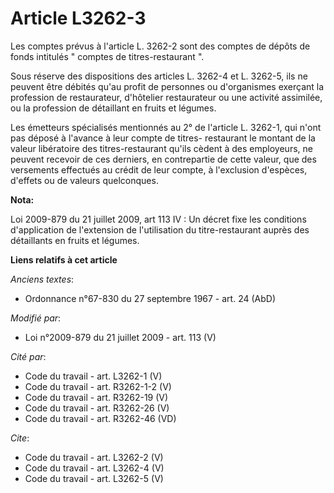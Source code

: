 # Article L3262-3

Les comptes prévus à l'article L. 3262-2 sont des comptes de dépôts de fonds intitulés " comptes de titres-restaurant ". 

Sous réserve des dispositions des articles L. 3262-4 et L. 3262-5, ils ne peuvent être débités qu'au profit de personnes ou
d'organismes exerçant la profession de restaurateur, d'hôtelier restaurateur ou une activité assimilée, ou la profession de
détaillant en fruits et légumes. 

Les émetteurs spécialisés mentionnés au 2° de l'article L. 3262-1, qui n'ont pas déposé à l'avance à leur compte de titres-
restaurant le montant de la valeur libératoire des titres-restaurant qu'ils cèdent à des employeurs, ne peuvent recevoir de
ces derniers, en contrepartie de cette valeur, que des versements effectués au crédit de leur compte, à l'exclusion
d'espèces, d'effets ou de valeurs quelconques.

**Nota:**

Loi 2009-879 du 21 juillet 2009, art 113 IV : Un décret fixe les conditions d'application de l'extension de l'utilisation du
titre-restaurant auprès des détaillants en fruits et légumes.

**Liens relatifs à cet article**

_Anciens textes_:

  - Ordonnance n°67-830 du 27 septembre 1967 - art. 24 (AbD)

_Modifié par_:

  - Loi n°2009-879 du 21 juillet 2009 - art. 113 (V)

_Cité par_:

  - Code du travail - art. L3262-1 (V)
  - Code du travail - art. R3262-1-2 (V)
  - Code du travail - art. R3262-19 (V)
  - Code du travail - art. R3262-26 (V)
  - Code du travail - art. R3262-46 (VD)

_Cite_:

  - Code du travail - art. L3262-2 (V)
  - Code du travail - art. L3262-4 (V)
  - Code du travail - art. L3262-5 (V)

